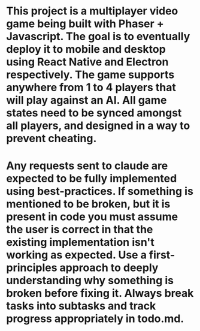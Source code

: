 # This project is a multiplayer video game being built with Phaser + Javascript. The goal is to eventually deploy it to mobile and desktop using React Native and Electron respectively. The game supports anywhere from 1 to 4 players that will play against an AI. All game states need to be synced amongst all players, and designed in a way to prevent cheating.

# Any requests sent to claude are expected to be fully implemented using best-practices. If something is mentioned to be broken, but it is present in code you must assume the user is correct in that the existing implementation isn't working as expected. Use a first-principles approach to deeply understanding why something is broken before fixing it. Always break tasks into subtasks and track progress appropriately in todo.md.